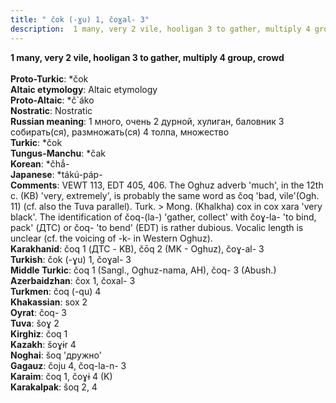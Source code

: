```yaml
---
title: " čok (-ɣu) 1, čoɣal- 3"
description:  1 many, very 2 vile, hooligan 3 to gather, multiply 4 group, crowd
---
```

<p data-pagefind-weight="0.5">
<strong> 1 many, very 2 vile, hooligan 3 to gather, multiply 4 group, crowd</strong><br><br>
<strong>Proto-Turkic</strong>:  *čok<br>
<strong>Altaic etymology</strong>:  Altaic etymology<br>
<strong> Proto-Altaic</strong>:  *č`áko<br>
<strong>Nostratic</strong>:  Nostratic<br>
<strong>Russian meaning</strong>:  1 много, очень 2 дурной, хулиган, баловник 3 собирать(ся), размножать(ся) 4 толпа, множество<br>
<strong>Turkic</strong>:  *čok<br>
<strong>Tungus-Manchu</strong>:  *čak<br>
<strong>Korean</strong>:  *čhắ-<br>
<strong>Japanese</strong>:  *tákú-páp-<br>
<strong>Comments</strong>:  VEWT 113, EDT 405, 406. The Oghuz adverb 'much', in the 12th c. (KB) 'very, extremely', is probably the same word as čoq 'bad, vile'(Ogh. 11) (cf. also the Tuva parallel). Turk. > Mong. (Khalkha) cox in cox xara 'very black'. The identification of čoq-(la-) 'gather, collect' with čoɣ-la- 'to bind, pack' (ДТС) or čoq- 'to bend' (EDT) is rather dubious. Vocalic length is unclear (cf. the voicing of -k- in Western Oghuz).<br>
<strong>Karakhanid</strong>:  čoq 1 (ДТС - KB), čōq 2 (MK - Oghuz), čoɣ-al- 3<br>
<strong>Turkish</strong>:  čok (-ɣu) 1, čoɣal- 3<br>
<strong>Middle Turkic</strong>:  čoq 1 (Sangl., Oghuz-nama, AH), čoq- 3 (Abush.)<br>
<strong>Azerbaidzhan</strong>:  čox 1, čoxal- 3<br>
<strong>Turkmen</strong>:  čoq (-qu) 4<br>
<strong>Khakassian</strong>:  sox 2<br>
<strong>Oyrat</strong>:  čoq- 3<br>
<strong>Tuva</strong>:  šoɣ 2<br>
<strong>Kirghiz</strong>:  čoq 1<br>
<strong>Kazakh</strong>:  šoɣɨr 4<br>
<strong>Noghai</strong>:  šoq 'дружно'<br>
<strong>Gagauz</strong>:  čoju 4, čoq-la-n- 3<br>
<strong>Karaim</strong>:  čoq 1, čoɣɨ 4 (K)<br>
<strong>Karakalpak</strong>:  šoq 2, 4<br>

</p>
